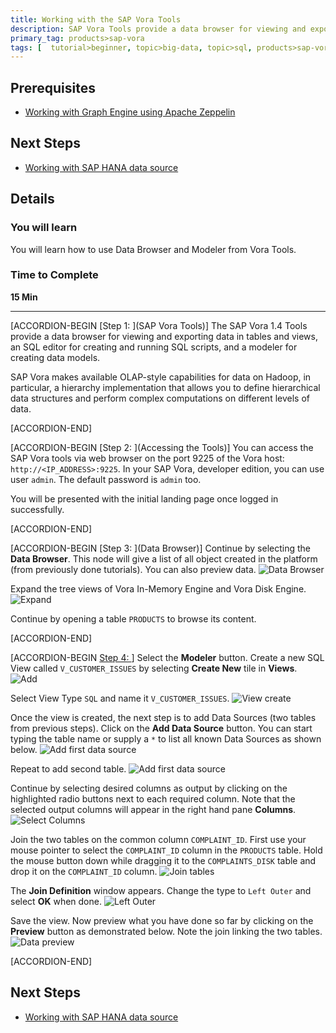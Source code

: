 ```yaml
---
title: Working with the SAP Vora Tools
description: SAP Vora Tools provide a data browser for viewing and exporting data in tables and views, an SQL editor for creating and running SQL scripts, and a modeler for creating data models (SAP Vora 1.4).
primary_tag: products>sap-vora
tags: [  tutorial>beginner, topic>big-data, topic>sql, products>sap-vora ]
---
```


## Prerequisites  
 - [Working with Graph Engine using Apache Zeppelin](https://www.sap.com/developer/tutorials/vora-ova-zeppelin4.html)


## Next Steps
 - [Working with SAP HANA data source](https://www.sap.com/developer/tutorials/vora-ova-hana-datasource.html)

## Details
### You will learn  
You will learn how to use Data Browser and Modeler from Vora Tools.

### Time to Complete
**15 Min**

---

[ACCORDION-BEGIN [Step 1: ](SAP Vora Tools)]
The SAP Vora 1.4 Tools provide a data browser for viewing and exporting data in tables and views, an SQL editor for creating and running SQL scripts, and a modeler for creating data models.

SAP Vora makes available OLAP-style capabilities for data on Hadoop, in particular, a hierarchy implementation that allows you to define hierarchical data structures and perform complex computations on different levels of data.


[ACCORDION-END]

[ACCORDION-BEGIN [Step 2: ](Accessing the Tools)]
You can access the SAP Vora tools via web browser on the port 9225 of the Vora host: `http://<IP_ADDRESS>:9225`. In your SAP Vora, developer edition, you can use user `admin`. The default password is `admin` too.

You will be presented with the initial landing page once logged in successfully.


[ACCORDION-END]


[ACCORDION-BEGIN [Step 3: ](Data Browser)]
Continue by selecting the **Data Browser**. This node will give a list of all object created in the platform (from previously done tutorials). You can also preview data.
![Data Browser](vtools_02_14.jpg)

Expand the tree views of Vora In-Memory Engine and Vora Disk Engine.
![Expand](vtools_03_14.jpg)

Continue by opening a table `PRODUCTS` to browse its content.


[ACCORDION-END]

[ACCORDION-BEGIN [Step 4: ](Modeler)]
Select the **Modeler** button. Create a new SQL View called `V_CUSTOMER_ISSUES` by selecting **Create New** tile in **Views**.
![Add](vtools_07_14.jpg)

Select View Type `SQL` and name it `V_CUSTOMER_ISSUES`.
![View create](vtools_08_14.jpg)

Once the view is created, the next step is to add Data Sources (two tables from previous steps). Click on the **Add Data Source** button. You can start typing the table name or supply a `*` to list all known Data Sources as shown below.
![Add first data source](vtools_09_14.jpg)

Repeat to add second table.
![Add first data source](vtools_10_14.jpg)

Continue by selecting desired columns as output by clicking on the highlighted radio buttons next to each required column. Note that the selected output columns will appear in the right hand pane **Columns**.
![Select Columns](vtools_11_14.jpg)

Join the two tables on the common column `COMPLAINT_ID`. First use your mouse pointer to select the `COMPLAINT_ID` column in the `PRODUCTS` table. Hold the mouse button down while dragging it to the `COMPLAINTS_DISK` table and drop it on the `COMPLAINT_ID` column.
![Join tables](vtools_12_14.jpg)

The **Join Definition** window appears. Change the type to `Left Outer` and select **OK** when done.
![Left Outer](vtools_13_14.jpg)

Save the view. Now preview what you have done so far by clicking on the **Preview** button as demonstrated below. Note the join linking the two tables.
![Data preview](vtools_15_14.jpg)


[ACCORDION-END]


## Next Steps
- [Working with SAP HANA data source](https://www.sap.com/developer/tutorials/vora-ova-hana-datasource.html)
